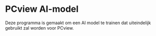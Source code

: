 # PCview AI-model
Deze programma is gemaakt om een AI model te trainen dat uiteindelijk gebruikt zal worden voor PCview.
